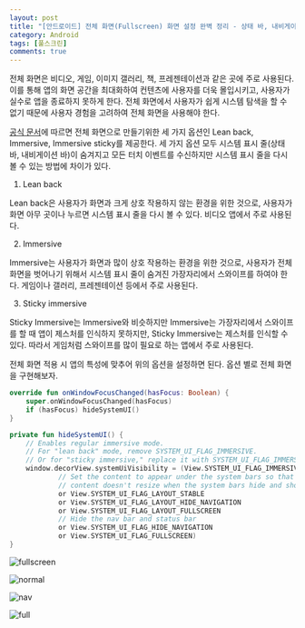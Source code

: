 ```yaml
---
layout: post
title: "[안드로이드] 전체 화면(Fullscreen) 화면 설정 완벽 정리 - 상태 바, 내비게이션 바 제거"
category: Android
tags: [풀스크린]
comments: true
---
```


전체 화면은 비디오, 게임, 이미지 갤러리, 책, 프레젠테이션과 같은 곳에 주로 사용된다. 이를 통해 앱의 화면 공간을 최대화하여 컨텐츠에 사용자를 더욱 몰입시키고, 사용자가 실수로 앱을 종료하지 못하게 한다. 전체 화면에서 사용자가 쉽게 시스템 탐색을 할 수 없기 때문에 사용자 경험을 고려하여 전체 화면을 사용해야 한다.

 [공식 문서](https://developer.android.com/training/system-ui/immersive)에 따르면 전체 화면으로 만들기위한 세 가지 옵션인 Lean back, Immersive, Immersive sticky를 제공한다. 세 가지 옵션 모두 시스템 표시 줄(상태 바, 내비게이션 바)이 숨겨지고 모든 터치 이벤트를 수신하지만 시스템 표시 줄을 다시 볼 수 있는 방법에 차이가 있다.

1. Lean back

Lean back은 사용자가 화면과 크게 상호 작용하지 않는 환경을 위한 것으로, 사용자가 화면 아무 곳이나 누르면 시스템 표시 줄을 다시 볼 수 있다. 비디오 앱에서 주로 사용된다.

2. Immersive

Immersive는 사용자가 화면과 많이 상호 작용하는 환경을 위한 것으로, 사용자가 전체 화면을 벗어나기 위해서 시스템 표시 줄이 숨겨진 가장자리에서 스와이프를 하여야 한다. 게임이나 갤러리, 프레젠테이션 등에서 주로 사용된다.

3. Sticky immersive

Sticky Immersive는 Immersive와 비슷하지만 Immersive는 가장자리에서 스와이프를 할 때 앱이 제스처를 인식하지 못하지만, Sticky Immersive는 제스처를 인식할 수 있다. 따라서 게임처럼 스와이프를 많이 필요로 하는 앱에서 주로 사용된다.

전체 화면 적용 시 앱의 특성에 맞추어 위의 옵션을 설정하면 된다. 옵션 별로 전체 화면을 구현해보자.

```kotlin
override fun onWindowFocusChanged(hasFocus: Boolean) {
    super.onWindowFocusChanged(hasFocus)
    if (hasFocus) hideSystemUI()
}

private fun hideSystemUI() {
    // Enables regular immersive mode.
    // For "lean back" mode, remove SYSTEM_UI_FLAG_IMMERSIVE.
    // Or for "sticky immersive," replace it with SYSTEM_UI_FLAG_IMMERSIVE_STICKY
    window.decorView.systemUiVisibility = (View.SYSTEM_UI_FLAG_IMMERSIVE
            // Set the content to appear under the system bars so that the
            // content doesn't resize when the system bars hide and show.
            or View.SYSTEM_UI_FLAG_LAYOUT_STABLE
            or View.SYSTEM_UI_FLAG_LAYOUT_HIDE_NAVIGATION
            or View.SYSTEM_UI_FLAG_LAYOUT_FULLSCREEN
            // Hide the nav bar and status bar
            or View.SYSTEM_UI_FLAG_HIDE_NAVIGATION
            or View.SYSTEM_UI_FLAG_FULLSCREEN)
}
```

![fullscreen](https://user-images.githubusercontent.com/23516282/65833863-ea835180-e30f-11e9-8533-a3438d7814ac.png)



![normal](https://user-images.githubusercontent.com/23516282/65833864-ea835180-e30f-11e9-9c16-a7cc797357de.png)



![nav](https://user-images.githubusercontent.com/23516282/65833865-eb1be800-e30f-11e9-8056-3b21999c1dc2.png)



![full](https://user-images.githubusercontent.com/23516282/65833866-eb1be800-e30f-11e9-802f-6e6d13bc31d6.png)

